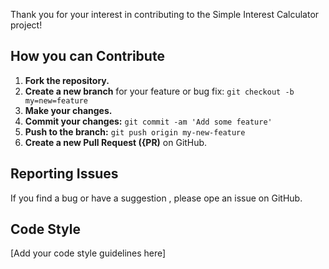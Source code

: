 Thank you for your interest in contributing to the Simple Interest Calculator project!

## How you can Contribute

1. **Fork the repository.**
2. **Create a new branch** for your feature or bug fix: `git checkout -b
   my=new=feature`
3. **Make your changes.**
4. **Commit your changes:** `git commit -am 'Add some feature'`
5. **Push to the branch:** `git push origin my-new-feature`
6. **Create a new Pull Request ({PR)** on GitHub.

## Reporting Issues 
If you find a bug or have a suggestion , please ope an issue on GitHub.

## Code Style

[Add your code style guidelines here]
